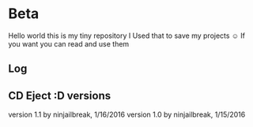 # Beta
Hello world this is my tiny repository
I Used that to save my projects ☺
If you want you can read and use them



 Log
 -----------
 CD Eject :D
 versions
 -----------
 version 1.1 by ninjailbreak, 1/16/2016
 version 1.0 by ninjailbreak, 1/15/2016
